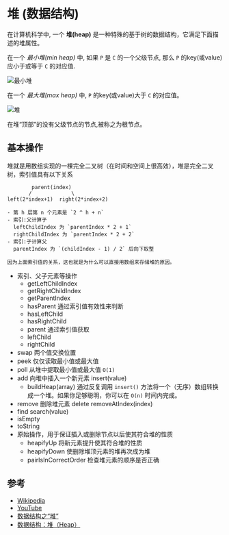 # 堆 (数据结构)

在计算机科学中, 一个 **堆(heap)** 是一种特殊的基于树的数据结构，它满足下面描述的堆属性。

在一个 *最小堆(min heap)* 中, 如果 `P` 是 `C` 的一个父级节点, 那么 `P`  的key(或value)应小于或等于 `C` 的对应值.

![最小堆](https://upload.wikimedia.org/wikipedia/commons/6/69/Min-heap.png)

在一个  *最大堆(max heap)* 中,  `P` 的key(或value)大于 `C` 的对应值。

![堆](https://upload.wikimedia.org/wikipedia/commons/3/38/Max-Heap.svg)


在堆“顶部”的没有父级节点的节点,被称之为根节点。

## 基本操作

堆就是用数组实现的一棵完全二叉树（在时间和空间上很高效），堆是完全二叉树，索引值具有以下关系

```text
        parent(index)
       /             \
left(2*index+1)  right(2*index+2)

- 第 h 层第 n 个元素是 `2 ^ h + n`
- 索引:父计算子
  leftChildIndex 为 `parentIndex * 2 + 1`
  rightChildIndex 为 `parentIndex * 2 + 2`
- 索引:子计算父
  parentIndex 为 `(childIndex - 1) / 2` 后向下取整

因为上面索引值的关系，这也就是为什么可以直接用数组来存储堆的原因。
```

- 索引、父子元素等操作
  - getLeftChildIndex
  - getRightChildIndex
  - getParentIndex
  - hasParent 通过索引值有效性来判断
  - hasLeftChild
  - hasRightChild
  - parent 通过索引值获取
  - leftChild
  - rightChild
- swap 两个值交换位置
- peek 仅仅读取最小值或最大值
- poll 从堆中提取最小值或最大值 `O(1)`
- add 向堆中插入一个新元素 insert(value)
  - buildHeap(array) 通过反复调用 `insert()` 方法将一个（无序）数组转换成一个堆。如果你足够聪明，你可以在 `O(n)` 时间内完成。
- remove 删除堆元素 delete removeAtIndex(index)
- find search(value)
- isEmpty
- toString
- 原始操作，用于保证插入或删除节点以后使其符合堆的性质
  - heapifyUp 将新元素提升使其符合堆的性质
  - heapifyDown 使删除堆顶元素的堆再次成为堆
  - pairIsInCorrectOrder 检查堆元素的顺序是否正确

## 参考

- [Wikipedia](https://en.wikipedia.org/wiki/Heap_(data_structure))
- [YouTube](https://www.youtube.com/watch?v=t0Cq6tVNRBA&index=5&t=0s&list=PLLXdhg_r2hKA7DPDsunoDZ-Z769jWn4R8)
- [数据结构之“堆”](http://www.cnblogs.com/Jason-Damon/archive/2012/04/18/2454649.html)
- [数据结构：堆（Heap）](https://www.jianshu.com/p/6b526aa481b1)
